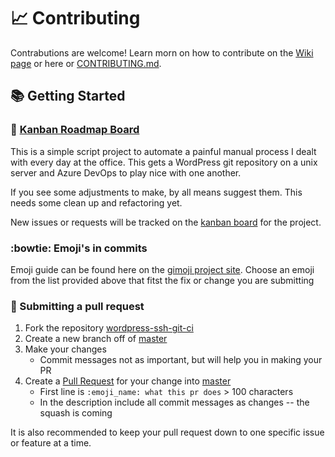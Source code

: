 # 📈 Contributing

Contrabutions are welcome! Learn morn on how to contribute on the [Wiki page](https://github.com/devnetkc/wordpress-ssh-git-ci/wiki/Contributing) or here or [CONTRIBUTING.md](https://github.com/devnetkc/wordpress-ssh-git-ci/blob/master/CONTRIBUTING.md).

## 📚 Getting Started

### 📌 [Kanban Roadmap Board](https://github.com/devnetkc/wordpress-ssh-git-ci/projects/1)

This is a simple script project to automate a painful manual process I dealt with every day at the office. This gets a WordPress git repository on a unix server and Azure DevOps to play nice with one another.

If you see some adjustments to make, by all means suggest them.  This needs some clean up and refactoring yet.

New issues or requests will be tracked on the [kanban board](https://github.com/devnetkc/wordpress-ssh-git-ci/projects/1) for the project.

### :bowtie: Emoji's in commits

Emoji guide can be found here on the [gimoji project site](https://gitmoji.carloscuesta.me/).  Choose an emoji from the list provided above that fitst the fix or change you are submitting

### 🔀 Submitting a pull request

1) Fork the repository [wordpress-ssh-git-ci](https://github.com/devnetkc/wordpress-ssh-git-ci)
2) Create a new branch off of [master](https://github.com/devnetkc/wordpress-ssh-git-ci/tree/master)
3) Make your changes
   - Commit messages not as important, but will help you in making your PR
4) Create a [Pull Request](https://github.com/devnetkc/wordpress-ssh-git-ci/pulls) for your change into [master](https://github.com/devnetkc/wordpress-ssh-git-ci/tree/master)
   - First line is `:emoji_name: what this pr does` > 100 characters
   - In the description include all commit messages as changes -- the squash is coming

It is also recommended to keep your pull request down to one specific issue or feature at a time.
